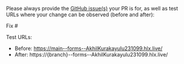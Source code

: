 Please always provide the [GitHub issue(s)](../issues) your PR is for, as well as test URLs where your change can be observed (before and after):

Fix #<gh-issue-id>

Test URLs:
- Before: https://main--forms--AkhilKurakayulu231099.hlx.live/
- After: https://{branch}--forms--AkhilKurakayulu231099.hlx.live/
